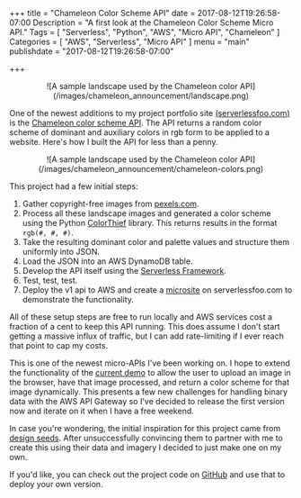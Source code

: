 +++
title = "Chameleon Color Scheme API"
date = 2017-08-12T19:26:58-07:00
Description = "A first look at the Chameleon Color Scheme Micro API."
Tags = [
  "Serverless",
  "Python",
  "AWS",
  "Micro API",
  "Chameleon"
]
Categories = [
  "AWS",
  "Serverless",
  "Micro API"
]
menu = "main"
publishdate = "2017-08-12T19:26:58-07:00"

+++


<center>![A sample landscape used by the Chameleon color API](/images/chameleon_announcement/landscape.png)</center>

One of the newest additions to my project portfolio site [(serverlessfoo.com)](https://www.serverlessfoo.com) is the [Chameleon color scheme API](https://www.serverlessfoo.com/projects/chameleon/index.html). The API returns a random color scheme of dominant and auxiliary colors in rgb form to be applied to a website. Here's how I built the API for less than a penny.

<!--more-->

<center>![A sample landscape used by the Chameleon color API](/images/chameleon_announcement/chameleon-colors.png)</center>

This project had a few initial steps:

1. Gather copyright-free images from [pexels.com](https://www.pexels.com/). 
2. Process all these landscape images and generated a color scheme using the Python [ColorThief](https://github.com/fengsp/color-thief-py) library. This returns results in the format `rgb(#, #, #)`.
3. Take the resulting dominant color and palette values and structure them uniformly into JSON.
4. Load the JSON into an AWS DynamoDB table.
5. Develop the API itself using the [Serverless Framework](serverless.com).
6. Test, test, test. 
7. Deploy the v1 api to AWS and create a [microsite]((https://www.serverlessfoo.com/projects/chameleon/index.html)) on serverlessfoo.com to demonstrate the functionality.

All of these setup steps are free to run locally and AWS services cost a fraction of a cent to keep this API running. This does assume I don't start getting a massive influx of traffic, but I can add rate-limiting if I ever reach that point to cap my costs.

This is one of the newest micro-APIs I've been working on. I hope to extend the functionality of the [current demo](https://www.serverlessfoo.com/projects/chameleon/index.html) to allow the user to upload an image in the browser, have that image processed, and return a color scheme for that image dynamically. This presents a few new challenges for handling binary data with the AWS API Gateway so I've decided to release the first version now and iterate on it when I have a free weekend.

In case you're wondering, the initial inspiration for this project came from [design seeds](design-seeds.com). After unsuccessfully convincing them to partner with me to create this using their data and imagery I decided to just make one on my own.

If you'd like, you can check out the project code on [GitHub](https://github.com/fernando-mc/color-scheme-api) and use that to deploy your own version.
